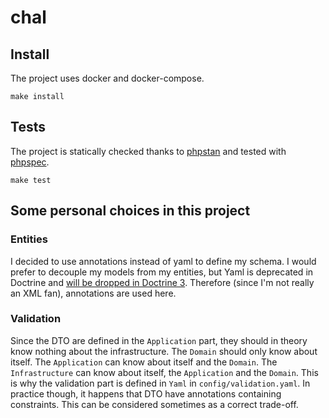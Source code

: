# chal

## Install

The project uses docker and docker-compose.

`make install`

## Tests

The project is statically checked thanks to [phpstan](https://github.com/phpstan/phpstan) and tested with [phpspec](https://github.com/phpspec/phpspec).

`make test`

## Some personal choices in this project

### Entities

I decided to use annotations instead of yaml to define my schema. I would prefer to decouple my models from my entities, but Yaml is deprecated in Doctrine and [will be dropped in Doctrine 3](https://www.doctrine-project.org/projects/doctrine-orm/en/2.6/reference/yaml-mapping.html). Therefore (since I'm not really an XML fan), annotations are used here.

### Validation

Since the DTO are defined in the `Application` part, they should in theory know nothing about the infrastructure. The `Domain` should only know about itself. The `Application` can know about itself and the `Domain`. The `Infrastructure` can know about itself, the `Application` and the `Domain`.
This is why the validation part is defined in `Yaml` in `config/validation.yaml`.
In practice though, it happens that DTO have annotations containing constraints. This can be considered sometimes as a correct trade-off.

